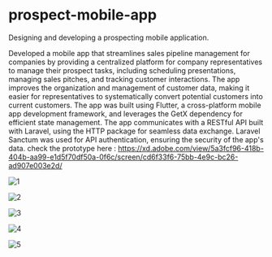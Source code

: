 # prospect-mobile-app
Designing and developing a prospecting mobile application.

Developed a mobile app that streamlines sales pipeline management for companies
by providing a centralized platform for company representatives to manage their
prospect tasks, including scheduling presentations, managing sales pitches, and
tracking customer interactions. The app improves the organization and management
of customer data, making it easier for representatives to systematically convert
potential customers into current customers.
The app was built using Flutter, a cross-platform mobile app development
framework, and leverages the GetX dependency for efficient state management. The
app communicates with a RESTful API built with Laravel, using the HTTP package for
seamless data exchange. Laravel Sanctum was used for API authentication, ensuring
the security of the app's data.
check the prototype here :
https://xd.adobe.com/view/5a3fcf96-418b-404b-aa99-e1d5f70df50a-0f6c/screen/cd6f33f6-75bb-4e9c-bc26-ad907e003e2d/


![1](https://github.com/Iskanderhableni/prospect-mobile-app/assets/89342940/9d7435f6-ba2e-4df4-a1d1-650ee31dd7d8)

![2](https://github.com/Iskanderhableni/prospect-mobile-app/assets/89342940/d1d405ed-66ce-4e60-aed4-579fae0f483f)

![3](https://github.com/Iskanderhableni/prospect-mobile-app/assets/89342940/c82bb94b-27ad-4d6f-b338-d30c2c65ac12)

![4](https://github.com/Iskanderhableni/prospect-mobile-app/assets/89342940/86ce2975-c621-438d-9fe9-d8c2e1a6068c)

![5](https://github.com/Iskanderhableni/prospect-mobile-app/assets/89342940/cee58f89-fa58-48d0-ba3b-634e735a7528)
